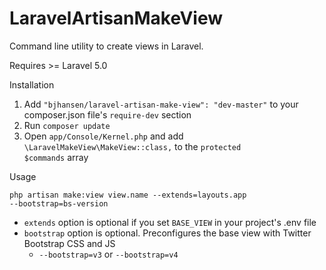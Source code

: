 # LaravelArtisanMakeView

Command line utility to create views in Laravel.

Requires >= Laravel 5.0

Installation
1. Add <code>"bjhansen/laravel-artisan-make-view": "dev-master"</code> to your composer.json file's <code>require-dev</code> section
2. Run <code>composer update</code>
3. Open <code>app/Console/Kernel.php</code> and add <code>\LaravelMakeView\MakeView::class,</code> to the <code>protected $commands</code> array

Usage

<code>php artisan make:view view.name --extends=layouts.app --bootstrap=bs-version</code>

- <code>extends</code> option is optional if you set <code>BASE_VIEW</code> in your project's .env file
- <code>bootstrap</code> option is optional. Preconfigures the base view with Twitter Bootstrap CSS and JS
    - <code>--bootstrap=v3</code> or <code>--bootstrap=v4</code> 
